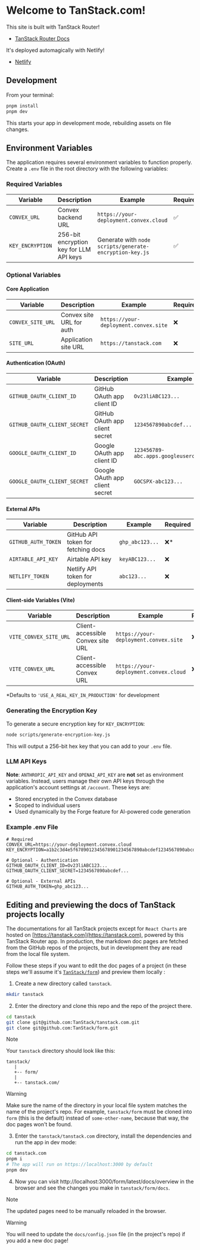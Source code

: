 # Welcome to TanStack.com!

This site is built with TanStack Router!

- [TanStack Router Docs](https://tanstack.com/router)

It's deployed automagically with Netlify!

- [Netlify](https://netlify.com/)

## Development

From your terminal:

```sh
pnpm install
pnpm dev
```

This starts your app in development mode, rebuilding assets on file changes.

## Environment Variables

The application requires several environment variables to function properly. Create a `.env` file in the root directory with the following variables:

### Required Variables

| Variable         | Description                             | Example                                                 | Required |
| ---------------- | --------------------------------------- | ------------------------------------------------------- | -------- |
| `CONVEX_URL`     | Convex backend URL                      | `https://your-deployment.convex.cloud`                  | ✅       |
| `KEY_ENCRYPTION` | 256-bit encryption key for LLM API keys | Generate with `node scripts/generate-encryption-key.js` | ✅       |

### Optional Variables

#### Core Application

| Variable          | Description              | Example                               | Required |
| ----------------- | ------------------------ | ------------------------------------- | -------- |
| `CONVEX_SITE_URL` | Convex site URL for auth | `https://your-deployment.convex.site` | ❌       |
| `SITE_URL`        | Application site URL     | `https://tanstack.com`                | ❌       |

#### Authentication (OAuth)

| Variable                     | Description                    | Example                                    | Required |
| ---------------------------- | ------------------------------ | ------------------------------------------ | -------- |
| `GITHUB_OAUTH_CLIENT_ID`     | GitHub OAuth app client ID     | `Ov23liABC123...`                          | ❌       |
| `GITHUB_OAUTH_CLIENT_SECRET` | GitHub OAuth app client secret | `1234567890abcdef...`                      | ❌       |
| `GOOGLE_OAUTH_CLIENT_ID`     | Google OAuth app client ID     | `123456789-abc.apps.googleusercontent.com` | ❌       |
| `GOOGLE_OAUTH_CLIENT_SECRET` | Google OAuth app client secret | `GOCSPX-abc123...`                         | ❌       |

#### External APIs

| Variable            | Description                        | Example         | Required |
| ------------------- | ---------------------------------- | --------------- | -------- |
| `GITHUB_AUTH_TOKEN` | GitHub API token for fetching docs | `ghp_abc123...` | ❌\*     |
| `AIRTABLE_API_KEY`  | Airtable API key                   | `keyABC123...`  | ❌       |
| `NETLIFY_TOKEN`     | Netlify API token for deployments  | `abc123...`     | ❌       |

#### Client-side Variables (Vite)

| Variable               | Description                       | Example                                | Required |
| ---------------------- | --------------------------------- | -------------------------------------- | -------- |
| `VITE_CONVEX_SITE_URL` | Client-accessible Convex site URL | `https://your-deployment.convex.site`  | ❌       |
| `VITE_CONVEX_URL`      | Client-accessible Convex URL      | `https://your-deployment.convex.cloud` | ❌       |

\*Defaults to `'USE_A_REAL_KEY_IN_PRODUCTION'` for development

### Generating the Encryption Key

To generate a secure encryption key for `KEY_ENCRYPTION`:

```sh
node scripts/generate-encryption-key.js
```

This will output a 256-bit hex key that you can add to your `.env` file.

### LLM API Keys

**Note**: `ANTHROPIC_API_KEY` and `OPENAI_API_KEY` are **not** set as environment variables. Instead, users manage their own API keys through the application's account settings at `/account`. These keys are:

- Stored encrypted in the Convex database
- Scoped to individual users
- Used dynamically by the Forge feature for AI-powered code generation

### Example .env File

```env
# Required
CONVEX_URL=https://your-deployment.convex.cloud
KEY_ENCRYPTION=a1b2c3d4e5f6789012345678901234567890abcdef1234567890abcdef123456

# Optional - Authentication
GITHUB_OAUTH_CLIENT_ID=Ov23liABC123...
GITHUB_OAUTH_CLIENT_SECRET=1234567890abcdef...

# Optional - External APIs
GITHUB_AUTH_TOKEN=ghp_abc123...
```

## Editing and previewing the docs of TanStack projects locally

The documentations for all TanStack projects except for `React Charts` are hosted on [https://tanstack.com](https://tanstack.com), powered by this TanStack Router app.
In production, the markdown doc pages are fetched from the GitHub repos of the projects, but in development they are read from the local file system.

Follow these steps if you want to edit the doc pages of a project (in these steps we'll assume it's [`TanStack/form`](https://github.com/tanstack/form)) and preview them locally :

1. Create a new directory called `tanstack`.

```sh
mkdir tanstack
```

2. Enter the directory and clone this repo and the repo of the project there.

```sh
cd tanstack
git clone git@github.com:TanStack/tanstack.com.git
git clone git@github.com:TanStack/form.git
```

> [!NOTE]
> Your `tanstack` directory should look like this:
>
> ```
> tanstack/
>    |
>    +-- form/
>    |
>    +-- tanstack.com/
> ```

> [!WARNING]
> Make sure the name of the directory in your local file system matches the name of the project's repo. For example, `tanstack/form` must be cloned into `form` (this is the default) instead of `some-other-name`, because that way, the doc pages won't be found.

3. Enter the `tanstack/tanstack.com` directory, install the dependencies and run the app in dev mode:

```sh
cd tanstack.com
pnpm i
# The app will run on https://localhost:3000 by default
pnpm dev
```

4. Now you can visit http://localhost:3000/form/latest/docs/overview in the browser and see the changes you make in `tanstack/form/docs`.

> [!NOTE]
> The updated pages need to be manually reloaded in the browser.

> [!WARNING]
> You will need to update the `docs/config.json` file (in the project's repo) if you add a new doc page!
